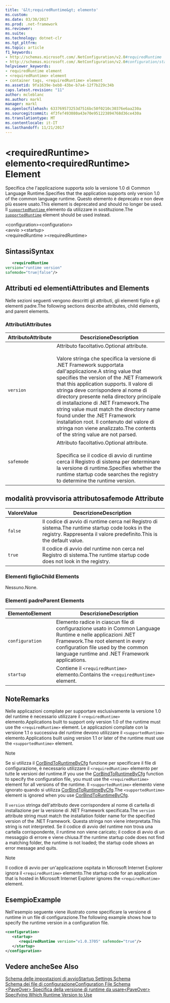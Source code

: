 ```yaml
---
title: '&lt;requiredRuntime&gt; elemento'
ms.custom: 
ms.date: 03/30/2017
ms.prod: .net-framework
ms.reviewer: 
ms.suite: 
ms.technology: dotnet-clr
ms.tgt_pltfrm: 
ms.topic: article
f1_keywords:
- http://schemas.microsoft.com/.NetConfiguration/v2.0#requiredRuntime
- http://schemas.microsoft.com/.NetConfiguration/v2.0#configuration/startup/requiredRuntime
helpviewer_keywords:
- requiredRuntime element
- <requiredRuntime> element
- container tags, <requiredRuntime> element
ms.assetid: 9fa1639e-beb8-43be-b7a4-12f7b229c34b
caps.latest.revision: "11"
author: mcleblanc
ms.author: markl
manager: markl
ms.openlocfilehash: 633769573253d7516bc50f0210c30376e6aa230a
ms.sourcegitcommit: 4f3fef493080a43e70e951223894768d36ce430a
ms.translationtype: MT
ms.contentlocale: it-IT
ms.lasthandoff: 11/21/2017
---
```

# <a name="ltrequiredruntimegt-element"></a><span data-ttu-id="e535b-102">&lt;requiredRuntime&gt; elemento</span><span class="sxs-lookup"><span data-stu-id="e535b-102">&lt;requiredRuntime&gt; Element</span></span>
<span data-ttu-id="e535b-103">Specifica che l'applicazione supporta solo la versione 1.0 di Common Language Runtime.</span><span class="sxs-lookup"><span data-stu-id="e535b-103">Specifies that the application supports only version 1.0 of the common language runtime.</span></span> <span data-ttu-id="e535b-104">Questo elemento è deprecato e non deve più essere usato.</span><span class="sxs-lookup"><span data-stu-id="e535b-104">This element is deprecated and should no longer be used.</span></span> <span data-ttu-id="e535b-105">Il [ `supportedRuntime` ](supportedruntime-element.md) elemento da utilizzare in sostituzione.</span><span class="sxs-lookup"><span data-stu-id="e535b-105">The [`supportedRuntime`](supportedruntime-element.md) element should be used instead.</span></span>
  
 <span data-ttu-id="e535b-106">\<configuration></span><span class="sxs-lookup"><span data-stu-id="e535b-106">\<configuration></span></span>  
<span data-ttu-id="e535b-107">\<avvio ></span><span class="sxs-lookup"><span data-stu-id="e535b-107">\<startup></span></span>  
<span data-ttu-id="e535b-108">\<requiredRuntime ></span><span class="sxs-lookup"><span data-stu-id="e535b-108">\<requiredRuntime></span></span>  
  
## <a name="syntax"></a><span data-ttu-id="e535b-109">Sintassi</span><span class="sxs-lookup"><span data-stu-id="e535b-109">Syntax</span></span>  
  
```xml  
   <requiredRuntime    
version="runtime version"  
safemode="true|false"/>  
```  
  
## <a name="attributes-and-elements"></a><span data-ttu-id="e535b-110">Attributi ed elementi</span><span class="sxs-lookup"><span data-stu-id="e535b-110">Attributes and Elements</span></span>  
 <span data-ttu-id="e535b-111">Nelle sezioni seguenti vengono descritti gli attributi, gli elementi figlio e gli elementi padre.</span><span class="sxs-lookup"><span data-stu-id="e535b-111">The following sections describe attributes, child elements, and parent elements.</span></span>  
  
### <a name="attributes"></a><span data-ttu-id="e535b-112">Attributi</span><span class="sxs-lookup"><span data-stu-id="e535b-112">Attributes</span></span>  
  
|<span data-ttu-id="e535b-113">Attributo</span><span class="sxs-lookup"><span data-stu-id="e535b-113">Attribute</span></span>|<span data-ttu-id="e535b-114">Descrizione</span><span class="sxs-lookup"><span data-stu-id="e535b-114">Description</span></span>|  
|---------------|-----------------|  
|`version`|<span data-ttu-id="e535b-115">Attributo facoltativo.</span><span class="sxs-lookup"><span data-stu-id="e535b-115">Optional attribute.</span></span><br /><br /> <span data-ttu-id="e535b-116">Valore stringa che specifica la versione di .NET Framework supportata dall'applicazione.</span><span class="sxs-lookup"><span data-stu-id="e535b-116">A string value that specifies the version of the .NET Framework that this application supports.</span></span> <span data-ttu-id="e535b-117">Il valore di stringa deve corrispondere al nome di directory presente nella directory principale di installazione di .NET Framework.</span><span class="sxs-lookup"><span data-stu-id="e535b-117">The string value must match the directory name found under the .NET Framework installation root.</span></span> <span data-ttu-id="e535b-118">Il contenuto del valore di stringa non viene analizzato.</span><span class="sxs-lookup"><span data-stu-id="e535b-118">The contents of the string value are not parsed.</span></span>|  
|`safemode`|<span data-ttu-id="e535b-119">Attributo facoltativo.</span><span class="sxs-lookup"><span data-stu-id="e535b-119">Optional attribute.</span></span><br /><br /> <span data-ttu-id="e535b-120">Specifica se il codice di avvio di runtime cerca il Registro di sistema per determinare la versione di runtime.</span><span class="sxs-lookup"><span data-stu-id="e535b-120">Specifies whether the runtime startup code searches the registry to determine the runtime version.</span></span>|  
  
## <a name="safemode-attribute"></a><span data-ttu-id="e535b-121">modalità provvisoria attributo</span><span class="sxs-lookup"><span data-stu-id="e535b-121">safemode Attribute</span></span>  
  
|<span data-ttu-id="e535b-122">Valore</span><span class="sxs-lookup"><span data-stu-id="e535b-122">Value</span></span>|<span data-ttu-id="e535b-123">Descrizione</span><span class="sxs-lookup"><span data-stu-id="e535b-123">Description</span></span>|  
|-----------|-----------------|  
|`false`|<span data-ttu-id="e535b-124">Il codice di avvio di runtime cerca nel Registro di sistema.</span><span class="sxs-lookup"><span data-stu-id="e535b-124">The runtime startup code looks in the registry.</span></span> <span data-ttu-id="e535b-125">Rappresenta il valore predefinito.</span><span class="sxs-lookup"><span data-stu-id="e535b-125">This is the default value.</span></span>|  
|`true`|<span data-ttu-id="e535b-126">Il codice di avvio del runtime non cerca nel Registro di sistema.</span><span class="sxs-lookup"><span data-stu-id="e535b-126">The runtime startup code does not look in the registry.</span></span>|  
  
### <a name="child-elements"></a><span data-ttu-id="e535b-127">Elementi figlio</span><span class="sxs-lookup"><span data-stu-id="e535b-127">Child Elements</span></span>  
 <span data-ttu-id="e535b-128">Nessuno.</span><span class="sxs-lookup"><span data-stu-id="e535b-128">None.</span></span>  
  
### <a name="parent-elements"></a><span data-ttu-id="e535b-129">Elementi padre</span><span class="sxs-lookup"><span data-stu-id="e535b-129">Parent Elements</span></span>  
  
|<span data-ttu-id="e535b-130">Elemento</span><span class="sxs-lookup"><span data-stu-id="e535b-130">Element</span></span>|<span data-ttu-id="e535b-131">Descrizione</span><span class="sxs-lookup"><span data-stu-id="e535b-131">Description</span></span>|  
|-------------|-----------------|  
|`configuration`|<span data-ttu-id="e535b-132">Elemento radice in ciascun file di configurazione usato in Common Language Runtime e nelle applicazioni .NET Framework.</span><span class="sxs-lookup"><span data-stu-id="e535b-132">The root element in every configuration file used by the common language runtime and .NET Framework applications.</span></span>|  
|`startup`|<span data-ttu-id="e535b-133">Contiene il `<requiredRuntime>` elemento.</span><span class="sxs-lookup"><span data-stu-id="e535b-133">Contains the `<requiredRuntime>` element.</span></span>|  
  
## <a name="remarks"></a><span data-ttu-id="e535b-134">Note</span><span class="sxs-lookup"><span data-stu-id="e535b-134">Remarks</span></span>  
 <span data-ttu-id="e535b-135">Nelle applicazioni compilate per supportare esclusivamente la versione 1.0 del runtime è necessario utilizzare il `<requiredRuntime>` elemento.</span><span class="sxs-lookup"><span data-stu-id="e535b-135">Applications built to support only version 1.0 of the runtime must use the `<requiredRuntime>` element.</span></span> <span data-ttu-id="e535b-136">Le applicazioni compilate con la versione 1.1 o successiva del runtime devono utilizzare il `<supportedRuntime>` elemento.</span><span class="sxs-lookup"><span data-stu-id="e535b-136">Applications built using version 1.1 or later of the runtime must use the `<supportedRuntime>` element.</span></span>  
  
> [!NOTE]
>  <span data-ttu-id="e535b-137">Se si utilizza il [CorBindToRuntimeByCfg](../../../../../docs/framework/unmanaged-api/hosting/corbindtoruntimebycfg-function.md) funzione per specificare il file di configurazione, è necessario utilizzare il `<requiredRuntime>` elemento per tutte le versioni del runtime.</span><span class="sxs-lookup"><span data-stu-id="e535b-137">If you use the [CorBindToRuntimeByCfg](../../../../../docs/framework/unmanaged-api/hosting/corbindtoruntimebycfg-function.md) function to specify the configuration file, you must use the `<requiredRuntime>` element for all versions of the runtime.</span></span> <span data-ttu-id="e535b-138">Il `<supportedRuntime>` elemento viene ignorato quando si utilizza [CorBindToRuntimeByCfg](../../../../../docs/framework/unmanaged-api/hosting/corbindtoruntimebycfg-function.md).</span><span class="sxs-lookup"><span data-stu-id="e535b-138">The `<supportedRuntime>` element is ignored when you use [CorBindToRuntimeByCfg](../../../../../docs/framework/unmanaged-api/hosting/corbindtoruntimebycfg-function.md).</span></span>  
  
 <span data-ttu-id="e535b-139">Il `version` stringa dell'attributo deve corrispondere al nome di cartella di installazione per la versione di .NET Framework specificata.</span><span class="sxs-lookup"><span data-stu-id="e535b-139">The `version` attribute string must match the installation folder name for the specified version of the .NET Framework.</span></span> <span data-ttu-id="e535b-140">Questa stringa non viene interpretata.</span><span class="sxs-lookup"><span data-stu-id="e535b-140">This string is not interpreted.</span></span> <span data-ttu-id="e535b-141">Se il codice di avvio del runtime non trova una cartella corrispondente, il runtime non viene caricato; il codice di avvio di un messaggio di errore e viene chiusa.</span><span class="sxs-lookup"><span data-stu-id="e535b-141">If the runtime startup code does not find a matching folder, the runtime is not loaded; the startup code shows an error message and quits.</span></span>  
  
> [!NOTE]
>  <span data-ttu-id="e535b-142">Il codice di avvio per un'applicazione ospitata in Microsoft Internet Explorer ignora il `<requiredRuntime>` elemento.</span><span class="sxs-lookup"><span data-stu-id="e535b-142">The startup code for an application that is hosted in Microsoft Internet Explorer ignores the `<requiredRuntime>` element.</span></span>  
  
## <a name="example"></a><span data-ttu-id="e535b-143">Esempio</span><span class="sxs-lookup"><span data-stu-id="e535b-143">Example</span></span>  
 <span data-ttu-id="e535b-144">Nell'esempio seguente viene illustrato come specificare la versione di runtime in un file di configurazione.</span><span class="sxs-lookup"><span data-stu-id="e535b-144">The following example shows how to specify the runtime version in a configuration file.</span></span>  
  
```xml  
<configuration>  
   <startup>  
      <requiredRuntime version="v1.0.3705" safemode="true"/>  
   </startup>  
</configuration>  
```  
  
## <a name="see-also"></a><span data-ttu-id="e535b-145">Vedere anche</span><span class="sxs-lookup"><span data-stu-id="e535b-145">See Also</span></span>  
 [<span data-ttu-id="e535b-146">Schema delle impostazioni di avvio</span><span class="sxs-lookup"><span data-stu-id="e535b-146">Startup Settings Schema</span></span>](../../../../../docs/framework/configure-apps/file-schema/startup/index.md)  
 [<span data-ttu-id="e535b-147">Schema dei file di configurazione</span><span class="sxs-lookup"><span data-stu-id="e535b-147">Configuration File Schema</span></span>](../../../../../docs/framework/configure-apps/file-schema/index.md)  
 [<span data-ttu-id="e535b-148">\<PaveOver> Specifica della versione di runtime da usare</span><span class="sxs-lookup"><span data-stu-id="e535b-148">\<PaveOver> Specifying Which Runtime Version to Use</span></span>](http://msdn.microsoft.com/en-us/c376208d-980d-42b4-865b-fbe0d9cc97c2)
